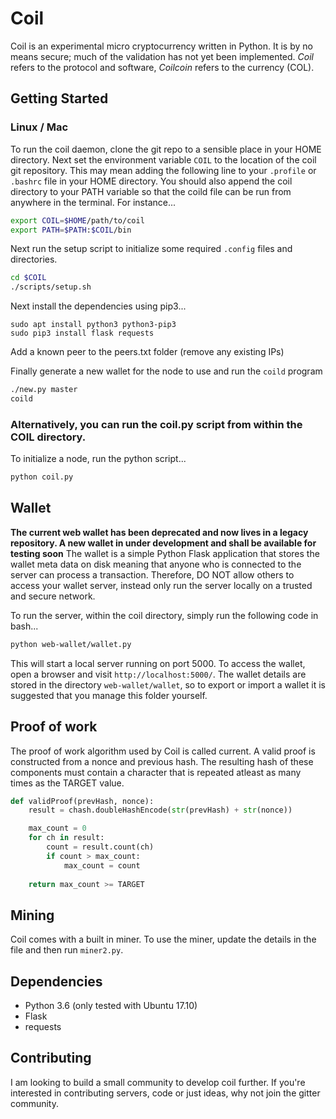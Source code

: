 # Coil

Coil is an experimental micro cryptocurrency written in Python. It is by no means secure; much of the validation has not yet been implemented. *Coil* refers to the protocol and software, *Coilcoin* refers to the currency (COL).

## Getting Started
### Linux / Mac
To run the coil daemon, clone the git repo to a sensible place in your HOME directory. Next set the environment variable `COIL` to the location of the coil git repository. This may mean adding the following line to your `.profile` or `.bashrc` file in your HOME directory. You should also append the coil directory to your PATH variable so that the coild file can be run from anywhere in the terminal. For instance...

```bash
export COIL=$HOME/path/to/coil
export PATH=$PATH:$COIL/bin
```

Next run the setup script to initialize some required `.config` files and directories.
```bash
cd $COIL
./scripts/setup.sh
```

Next install the dependencies using pip3...
```
sudo apt install python3 python3-pip3
sudo pip3 install flask requests
```

Add a known peer to the peers.txt folder (remove any existing IPs)


Finally generate a new wallet for the node to use and run the `coild` program
```bash
./new.py master
coild
```

### Alternatively, you can run the coil.py script from within the COIL directory.

To initialize a node, run the python script...
```bash
python coil.py
```

## Wallet

**The current web wallet has been deprecated and now lives in a legacy repository. A new wallet in under development and shall be available for testing soon**
The wallet is a simple Python Flask application that stores the wallet meta data on disk meaning that anyone who is connected to the server can process a transaction. Therefore, DO NOT allow others to access your wallet server, instead only run the server locally on a trusted and secure network.

To run the server, within the coil directory, simply run the following code in bash...

```bash
python web-wallet/wallet.py
```

This will start a local server running on port 5000. To access the wallet, open a browser and visit `http://localhost:5000/`. The wallet details are stored in the directory `web-wallet/wallet`, so to export or import a wallet it is suggested that you manage this folder yourself.

## Proof of work
The proof of work algorithm used by Coil is called current. A valid proof is constructed from a nonce and previous hash. The resulting hash of these components must contain a character that is repeated atleast as many times as the TARGET value.

```python
def validProof(prevHash, nonce):
    result = chash.doubleHashEncode(str(prevHash) + str(nonce))

    max_count = 0
    for ch in result:
        count = result.count(ch)
        if count > max_count:
            max_count = count
    
    return max_count >= TARGET
```

## Mining
Coil comes with a built in miner. To use the miner, update the details in the file and then run `miner2.py`.

## Dependencies
* Python 3.6 (only tested with Ubuntu 17.10)
* Flask
* requests

## Contributing
I am looking to build a small community to develop coil further. If you're interested in contributing servers,
code or just ideas, why not join the gitter community.